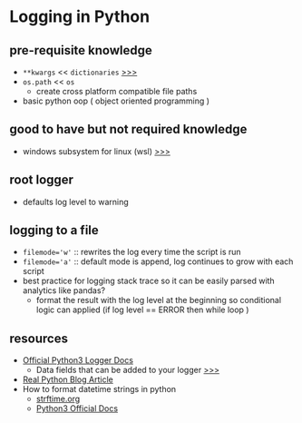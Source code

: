 # Logging in Python

## pre-requisite knowledge

- `**kwargs` << `dictionaries` [>>>](./ex_kwargs.py)
- `os.path` << `os` 
  - create cross platform compatible file paths
- basic python oop ( object oriented programming )

## good to have but not required knowledge

- windows subsystem for linux (wsl) [>>>](https://docs.microsoft.com/en-us/windows/wsl/install-win10)

## root logger

- defaults log level to warning

## logging to a file

- `filemode='w'` :: rewrites the log every time the script is run
- `filemode='a'` :: default mode is append, log continues to grow with each script
- best practice for logging stack trace so it can be easily parsed with analytics like pandas?
  - format the result with the log level at the beginning so conditional logic can applied (if log level == ERROR then while loop )

## resources

- [Official Python3 Logger Docs](https://docs.python.org/3/library/logging.html#logging.basicConfig)
  - Data fields that can be added to your logger [>>>](https://docs.python.org/3/library/logging.html#logrecord-attributes)
- [Real Python Blog Article](https://realpython.com/python-logging/)
- How to format datetime strings in python 
  - [strftime.org](https://strftime.org/)
  - [Python3 Official Docs](https://docs.python.org/3/library/datetime.html#strftime-and-strptime-behavior)


